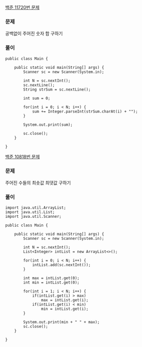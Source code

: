 [백준 11720번 문제](https://www.acmicpc.net/problem/11720)

### 문제
공백없이 주어진 숫자 합 구하기

### 풀이

```
public class Main {

	public static void main(String[] args) {
		Scanner sc = new Scanner(System.in);
		
		int N = sc.nextInt();
		sc.nextLine();
		String strSum = sc.nextLine();
		
		int sum = 0;
		
		for(int i = 0; i < N; i++) {
			sum += Integer.parseInt(strSum.charAt(i) + "");
		}
		
		System.out.print(sum);
		
		sc.close();
	}
	
}

```

[백준 10818번 문제](https://www.acmicpc.net/problem/10818)

### 문제
주어진 수들의 최솟값 최댓값 구하기


### 풀이

```
import java.util.ArrayList;
import java.util.List;
import java.util.Scanner;

public class Main {

	public static void main(String[] args) {
		Scanner sc = new Scanner(System.in);
		
		int N = sc.nextInt();
		List<Integer> intList = new ArrayList<>();
		
		for(int i = 0; i < N; i++) {
			intList.add(sc.nextInt());
		}
		
		int max = intList.get(0);
		int min = intList.get(0);
		
		for(int i = 1; i < N; i++) {
			if(intList.get(i) > max)
				max = intList.get(i);
			if(intList.get(i) < min)
				min = intList.get(i);
		}
						 
		System.out.print(min + " " + max);
		sc.close();
	}

}

```
